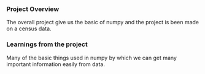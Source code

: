 ### Project Overview

 The overall project give us the basic of numpy and the project is been made on a census data.


### Learnings from the project

 Many of the basic things used in numpy by which we can get many important information easily from data.


